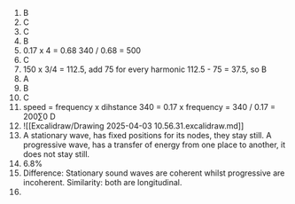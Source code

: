 1) B
2) C
3) C
4) B
5) 0.17 x 4 = 0.68 
	340 / 0.68 = 500
6) C
7) 150 x 3/4 = 112.5, add 75 for every harmonic
	112.5 - 75 = 37.5, so B
8) A
9) B
10) C
11) speed = frequency x dihstance
	340 = 0.17 x frequency = 340 / 0.17 = 200∑0
	D
12) ![[Excalidraw/Drawing 2025-04-03 10.56.31.excalidraw.md]]
13) A stationary wave, has fixed positions for its nodes, they stay still. A progressive wave, has a transfer of energy from one place to another, it does not stay still.
14) 6.8%
15) Difference: Stationary sound waves are coherent whilst progressive are incoherent.
	Similarity: both are longitudinal.
16) 